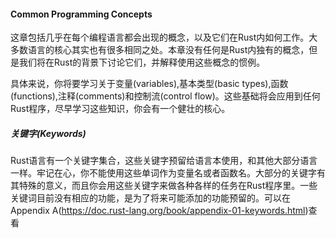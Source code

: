 #### Common Programming Concepts

这章包括几乎在每个编程语言都会出现的概念，以及它们在Rust内如何工作。大多数语言的核心其实也有很多相同之处。本章没有任何是Rust内独有的概念，但是我们将在Rust的背景下讨论它们，并解释使用这些概念的惯例。

具体来说，你将要学习关于变量(variables),基本类型(basic types),函数(functions),注释(comments)和控制流(control flow)。这些基础将会应用到任何Rust程序，尽早学习这些知识，你会有一个健壮的核心。



##### 关键字(Keywords)

Rust语言有一个关键字集合，这些关键字预留给语言本使用，和其他大部分语言一样。牢记在心，你不能使用这些单词作为变量名或者函数名。大部分的关键字有其特殊的意义，而且你会用这些关键字来做各种各样的任务在Rust程序里。一些关键词目前没有相应的功能，是为了将来可能添加的功能预留的。可以在Appendix A(https://doc.rust-lang.org/book/appendix-01-keywords.html)查看

